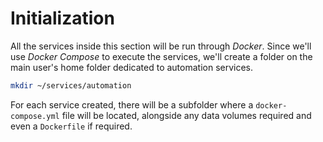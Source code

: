 # Initialization

All the services inside this section will be run through *Docker*. Since we'll use *Docker Compose* to execute the services, we'll create a folder on the main user's home folder dedicated to automation services.

```bash
mkdir ~/services/automation
```

For each service created, there will be a subfolder where a `docker-compose.yml` file will be located, alongside any data volumes required and even a `Dockerfile` if required.
